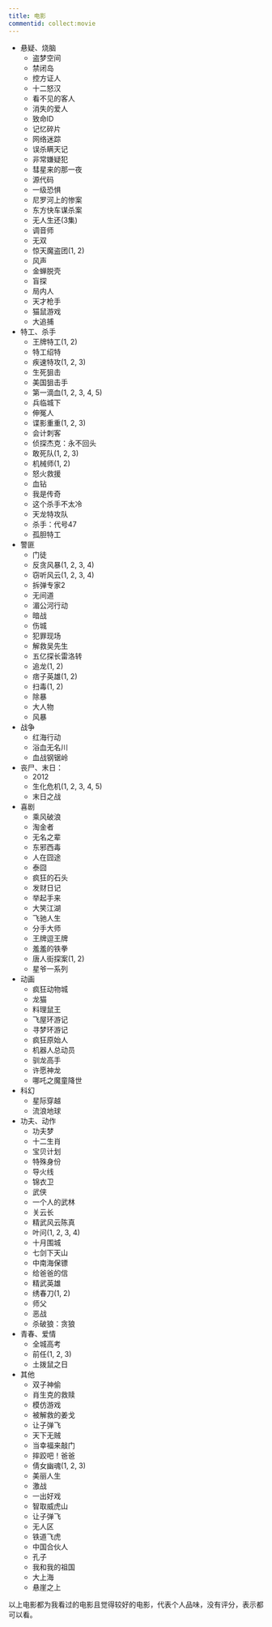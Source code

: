 ```yaml
---
title: 电影
commentid: collect:movie
---
```


- 悬疑、烧脑
  - 盗梦空间
  - 禁闭岛
  - 控方证人
  - 十二怒汉
  - 看不见的客人
  - 消失的爱人
  - 致命ID
  - 记忆碎片
  - 网络迷踪
  - 误杀瞒天记
  - 非常嫌疑犯
  - 彗星来的那一夜
  - 源代码
  - 一级恐惧
  - 尼罗河上的惨案
  - 东方快车谋杀案
  - 无人生还(3集)
  - 调音师
  - 无双
  - 惊天魔盗团(1, 2)
  - 风声
  - 金蝉脱壳
  - 盲探
  - 局内人
  - 天才枪手
  - 猫鼠游戏
  - 大追捕
- 特工、杀手
  - 王牌特工(1, 2)
  - 特工绍特
  - 疾速特攻(1, 2, 3)
  - 生死狙击
  - 美国狙击手
  - 第一滴血(1, 2, 3, 4, 5)
  - 兵临城下
  - 伸冤人
  - 谍影重重(1, 2, 3)
  - 会计刺客
  - 侦探杰克：永不回头
  - 敢死队(1, 2, 3)
  - 机械师(1, 2)
  - 怒火救援
  - 血钻
  - 我是传奇
  - 这个杀手不太冷
  - 天龙特攻队
  - 杀手：代号47
  - 孤胆特工
- 警匪
  - 门徒
  - 反贪风暴(1, 2, 3, 4)
  - 窃听风云(1, 2, 3, 4)
  - 拆弹专家2
  - 无间道
  - 湄公河行动
  - 暗战
  - 伤城
  - 犯罪现场
  - 解救吴先生
  - 五亿探长雷洛转
  - 追龙(1, 2)
  - 痞子英雄(1, 2)
  - 扫毒(1, 2)
  - 除暴
  - 大人物
  - 风暴
- 战争
  - 红海行动
  - 浴血无名川
  - 血战钢锯岭
- 丧尸、末日：
  - 2012
  - 生化危机(1, 2, 3, 4, 5)
  - 末日之战
- 喜剧
  - 乘风破浪
  - 淘金者
  - 无名之辈
  - 东邪西毒
  - 人在囧途
  - 泰囧
  - 疯狂的石头
  - 发财日记
  - 举起手来
  - 大笑江湖
  - 飞驰人生
  - 分手大师
  - 王牌逗王牌
  - 羞羞的铁拳
  - 唐人街探案(1, 2)
  - 星爷一系列
- 动画
  - 疯狂动物城
  - 龙猫
  - 料理鼠王
  - 飞屋环游记
  - 寻梦环游记
  - 疯狂原始人
  - 机器人总动员
  - 驯龙高手
  - 许愿神龙
  - 哪吒之魔童降世
- 科幻
  - 星际穿越
  - 流浪地球
- 功夫、动作
  - 功夫梦
  - 十二生肖
  - 宝贝计划
  - 特殊身份
  - 导火线
  - 锦衣卫
  - 武侠
  - 一个人的武林
  - 关云长
  - 精武风云陈真
  - 叶问(1, 2, 3, 4)
  - 十月围城
  - 七剑下天山
  - 中南海保镖
  - 给爸爸的信
  - 精武英雄
  - 绣春刀(1, 2)
  - 师父
  - 恶战
  - 杀破狼：贪狼
- 青春、爱情
  - 全城高考
  - 前任(1, 2, 3)
  - 土拨鼠之日
- 其他
  - 双子神偷
  - 肖生克的救赎
  - 模仿游戏
  - 被解救的姜戈
  - 让子弹飞
  - 天下无贼
  - 当幸福来敲门
  - 摔跤吧！爸爸
  - 倩女幽魂(1, 2, 3)
  - 美丽人生
  - 激战
  - 一出好戏
  - 智取威虎山
  - 让子弹飞
  - 无人区
  - 铁道飞虎
  - 中国合伙人
  - 孔子
  - 我和我的祖国
  - 大上海
  - 悬崖之上

以上电影都为我看过的电影且觉得较好的电影，代表个人品味，没有评分，表示都可以看。

